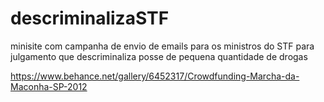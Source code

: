 # descriminalizaSTF
minisite com campanha de envio de emails para os ministros do STF para julgamento que descriminaliza posse de pequena quantidade de drogas

https://www.behance.net/gallery/6452317/Crowdfunding-Marcha-da-Maconha-SP-2012
